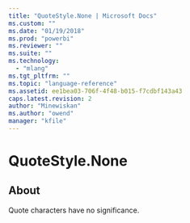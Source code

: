 ```yaml
---
title: "QuoteStyle.None | Microsoft Docs"
ms.custom: ""
ms.date: "01/19/2018"
ms.prod: "powerbi"
ms.reviewer: ""
ms.suite: ""
ms.technology: 
  - "mlang"
ms.tgt_pltfrm: ""
ms.topic: "language-reference"
ms.assetid: ee1bea03-706f-4f48-b015-f7cdbf143a43
caps.latest.revision: 2
author: "Minewiskan"
ms.author: "owend"
manager: "kfile"
---
```

# QuoteStyle.None
## About
Quote characters have no significance.

